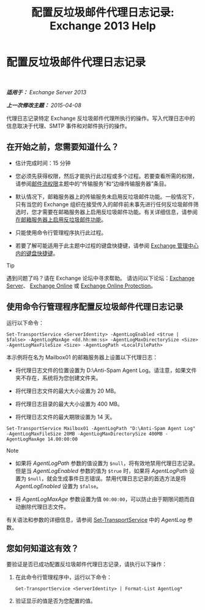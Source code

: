 ﻿---
title: '配置反垃圾邮件代理日志记录: Exchange 2013 Help'
TOCTitle: 配置反垃圾邮件代理日志记录
ms:assetid: df157ca3-ad8e-4302-acbc-5fbb8570c21d
ms:mtpsurl: https://technet.microsoft.com/zh-cn/library/Bb691337(v=EXCHG.150)
ms:contentKeyID: 50491796
ms.date: 01/11/2018
mtps_version: v=EXCHG.150
ms.translationtype: HT
---

# 配置反垃圾邮件代理日志记录

 

_**适用于：** Exchange Server 2013_

_**上一次修改主题：** 2015-04-08_

代理日志记录特定 Exchange 反垃圾邮件代理所执行的操作。写入代理日志中的信息取决于代理、SMTP 事件和对邮件执行的操作。

## 在开始之前，您需要知道什么？

  - 估计完成时间：15 分钟

  - 您必须先获得权限，然后才能执行此过程或多个过程。若要查看所需的权限，请参阅[邮件流权限](mail-flow-permissions-exchange-2013-help.md)主题中的“传输服务”和“边缘传输服务器”条目。

  - 默认情况下，邮箱服务器上的传输服务未启用反垃圾邮件功能。一般情况下，只有当您的 Exchange 组织在接受传入的邮件前未事先进行任何反垃圾邮件筛选时，您才需要在邮箱服务器上启用反垃圾邮件功能。有关详细信息，请参阅[在邮箱服务器上启用反垃圾邮件功能](enable-anti-spam-functionality-on-mailbox-servers-exchange-2013-help.md)。

  - 只能使用命令行管理程序执行此过程。

  - 若要了解可能适用于此主题中过程的键盘快捷键，请参阅 [Exchange 管理中心内的键盘快捷键](keyboard-shortcuts-in-the-exchange-admin-center-exchange-online-protection-help.md)。

> [!tip]
> 遇到问题了吗？请在 Exchange 论坛中寻求帮助。 请访问以下论坛：<a href="https://go.microsoft.com/fwlink/p/?linkid=60612">Exchange Server</a>、 <a href="https://go.microsoft.com/fwlink/p/?linkid=267542">Exchange Online</a> 或 <a href="https://go.microsoft.com/fwlink/p/?linkid=285351">Exchange Online Protection</a>。


## 使用命令行管理程序配置反垃圾邮件代理日志记录

运行以下命令：

    Set-TransportService <ServerIdentity> -AgentLogEnabled <$true | $false> -AgentLogMaxAge <dd.hh:mm:ss> -AgentLogMaxDirectorySize <Size> -AgentLogMaxFileSize <Size> -AgentLogPath <LocalFilePath>

本示例将在名为 Mailbox01 的邮箱服务器上设置以下代理日志：

  -  将代理日志文件的位置设置为 D:\\Anti-Spam Agent Log。请注意，如果文件夹不存在，系统将为您创建文件夹。

  -  将代理日志文件的最大大小设置为 20 MB。

  -  将代理日志目录的最大大小设置为 400 MB。

  -  将代理日志文件的最大期限设置为 14 天。

<!-- end list -->

    Set-TransportService Mailbox01 -AgentLogPath "D:\Anti-Spam Agent Log" -AgentLogMaxFileSize 20MB -AgentLogMaxDirectorySize 400MB -AgentLogMaxAge 14.00:00:00

> [!NOTE]
> <ul>
> <li><p>如果将 <em>AgentLogPath</em> 参数的值设置为 <code>$null</code>，将有效地禁用代理日志记录。但是当 <em>AgentLogEnabled</em> 参数的值为 <code>$true</code> 时，如果将 <em>AgentLogPath</em> 设置为 <code>$null</code>，就会生成事件日志错误。禁用代理日志记录的首选方法是将 <em>AgentLogEnabled</em> 设置为 <code>$false</code>。</p></li>
> <li><p>将 <em>AgentLogMaxAge</em> 参数设置为值 <code>00:00:00</code>，可以防止由于期限问题而自动删除代理日志文件。</p></li>
> </ul>


有关语法和参数的详细信息，请参阅 [Set-TransportService](https://technet.microsoft.com/zh-cn/library/jj215682\(v=exchg.150\)) 中的 *AgentLog* 参数。

## 您如何知道这有效？

要验证是否已成功配置反垃圾邮件代理日志记录，请执行以下操作：

1.  在此命令行管理程序中，运行以下命令：
    
        Get-TransportService <ServerIdentity> | Format-List AgentLog*

2.  验证显示的值是否为您配置的值。

